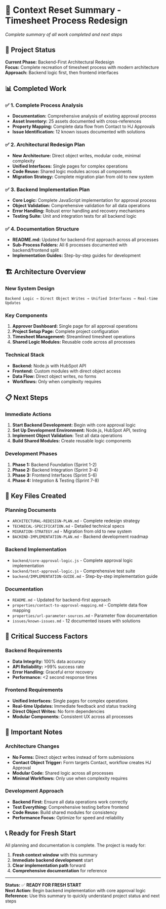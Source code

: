 # 🔄 Context Reset Summary - Timesheet Process Redesign

*Complete summary of all work completed and next steps*

## 🎯 **Project Status**

**Current Phase:** Backend-First Architectural Redesign  
**Focus:** Complete recreation of timesheet process with modern architecture  
**Approach:** Backend logic first, then frontend interfaces  

## 📊 **Completed Work**

### **✅ 1. Complete Process Analysis**
- **Documentation:** Comprehensive analysis of existing approval process
- **Asset Inventory:** 25 assets documented with cross-references
- **Property Mapping:** Complete data flow from Contact to HJ Approvals
- **Issue Identification:** 12 known issues documented with solutions

### **✅ 2. Architectural Redesign Plan**
- **New Architecture:** Direct object writes, modular code, minimal complexity
- **Unified Interfaces:** Single pages for complex operations
- **Code Reuse:** Shared logic modules across all components
- **Migration Strategy:** Complete migration plan from old to new system

### **✅ 3. Backend Implementation Plan**
- **Core Logic:** Complete JavaScript implementation for approval process
- **Object Validation:** Comprehensive validation for all data operations
- **Error Handling:** Robust error handling and recovery mechanisms
- **Testing Suite:** Unit and integration tests for all backend logic

### **✅ 4. Documentation Structure**
- **README.md:** Updated for backend-first approach across all processes
- **Sub-Process Folders:** All 6 processes documented with backend/frontend split
- **Implementation Guides:** Step-by-step guides for development

## 🏗️ **Architecture Overview**

### **New System Design**
```
Backend Logic → Direct Object Writes → Unified Interfaces → Real-time Updates
```

### **Key Components**
1. **Approver Dashboard:** Single page for all approval operations
2. **Project Setup Page:** Complete project configuration
3. **Timesheet Management:** Streamlined timesheet operations
4. **Shared Logic Modules:** Reusable code across all processes

### **Technical Stack**
- **Backend:** Node.js with HubSpot API
- **Frontend:** Custom modules with direct object access
- **Data Flow:** Direct object writes, no forms
- **Workflows:** Only when complexity requires

## 📋 **Next Steps**

### **Immediate Actions**
1. **Start Backend Development:** Begin with core approval logic
2. **Set Up Development Environment:** Node.js, HubSpot API, testing
3. **Implement Object Validation:** Test all data operations
4. **Build Shared Modules:** Create reusable logic components

### **Development Phases**
1. **Phase 1:** Backend Foundation (Sprint 1-2)
2. **Phase 2:** Backend Integration (Sprint 3-4)
3. **Phase 3:** Frontend Interfaces (Sprint 5-6)
4. **Phase 4:** Integration & Testing (Sprint 7-8)

## 🔧 **Key Files Created**

### **Planning Documents**
- `ARCHITECTURAL-REDESIGN-PLAN.md` - Complete redesign strategy
- `TECHNICAL-SPECIFICATION.md` - Detailed technical specs
- `MIGRATION-STRATEGY.md` - Migration from old to new system
- `BACKEND-IMPLEMENTATION-PLAN.md` - Backend development roadmap

### **Backend Implementation**
- `backend/core-approval-logic.js` - Complete approval logic implementation
- `backend/test-approval-logic.js` - Comprehensive test suite
- `backend/IMPLEMENTATION-GUIDE.md` - Step-by-step implementation guide

### **Documentation**
- `README.md` - Updated for backend-first approach
- `properties/contact-to-approval-mapping.md` - Complete data flow mapping
- `properties/url-parameter-sources.md` - Parameter flow documentation
- `issues/known-issues.md` - 12 documented issues with solutions

## 🎯 **Critical Success Factors**

### **Backend Requirements**
- **Data Integrity:** 100% data accuracy
- **API Reliability:** >99% success rate
- **Error Handling:** Graceful error recovery
- **Performance:** <2 second response times

### **Frontend Requirements**
- **Unified Interfaces:** Single pages for complex operations
- **Real-time Updates:** Immediate feedback and status tracking
- **Direct Object Writes:** No form dependencies
- **Modular Components:** Consistent UX across all processes

## 🚨 **Important Notes**

### **Architecture Changes**
- **No Forms:** Direct object writes instead of form submissions
- **Contact Object Trigger:** Form targets Contact, workflow creates HJ Approval
- **Modular Code:** Shared logic across all processes
- **Minimal Workflows:** Only use when complexity requires

### **Development Approach**
- **Backend First:** Ensure all data operations work correctly
- **Test Everything:** Comprehensive testing before frontend
- **Code Reuse:** Build shared modules for consistency
- **Performance Focus:** Optimize for speed and reliability

## 📞 **Ready for Fresh Start**

All planning and documentation is complete. The project is ready for:
1. **Fresh context window** with this summary
2. **Immediate backend development** start
3. **Clear implementation path** forward
4. **Comprehensive documentation** for reference

---

**Status:** ✅ **READY FOR FRESH START**  
**Next Action:** Begin backend implementation with core approval logic  
**Reference:** Use this summary to quickly understand project status and next steps
